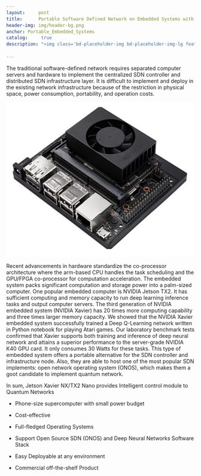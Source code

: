 ```yaml
---
layout:     post
title:      Portable Software Defined Network on Embedded Systems with AI Accelerator
header-img: img/header-bg.png
anchor:	Portable_Embedded_Systems
catalog: 	 true
description: "<img class='bd-placeholder-img bd-placeholder-img-lg featurette-image img-fluid mx-auto' width='548' height='452' src='https://raw.githubusercontent.com/QuantumRepeaterSimulator/QuantumRepeaterSimulator.github.io/main/img/portable_embedded_systems/jetson_nano.png'></img>"

---
```


The traditional software-defined network requires separated computer servers and hardware to implement the centralized SDN controller and distributed SDN infrastructure layer. It is difficult to implement and deploy in the existing network infrastructure because of the restriction in physical space, power consumption, portability, and operation costs.

![](https://raw.githubusercontent.com/QuantumRepeaterSimulator/QuantumRepeaterSimulator.github.io/main/img/portable_embedded_systems/jetson_nano.png)


Recent advancements in hardware standardize the co-processor architecture where the arm-based CPU handles the task scheduling and the GPU/FPGA co-processor for computation acceleration. The embedded system packs significant computation and storage power into a palm-sized computer. One popular embedded computer is NVIDIA Jetson TX2. It has sufficient computing and memory capacity to run deep learning inference tasks and output computer servers. The third generation of NVIDIA embedded system (NVIDIA Xavier) has 20 times more computing capability and three times larger memory capacity. We showed that the NVIDIA Xavier embedded system successfully trained a Deep Q-Learning network written in Python notebook for playing Atari games. Our laboratory benchmark tests confirmed that Xavier supports both training and inference of deep neural network and attains a superior performance to the server-grade NVIDIA K40 GPU card. It only consumes 30 Watts for these tasks. This type of embedded system offers a portable alternative for the SDN controller and infrastructure node.  Also, they are able to host one of the most popular SDN implements: open network operating system (ONOS), which makes them a goot candidate to implement quantum network. 


In sum, Jetson Xavier NX/TX2 Nano provides Intelligent control module to Quantum Networks

-   Phone-size supercomputer with small power budget 
    
-   Cost-effective
    
-   Full-fledged Operating Systems
    
-   Support Open Source SDN (ONOS) and Deep Neural Networks Software Stack
    
-   Easy Deployable at any environment
    
-   Commercial off-the-shelf Product